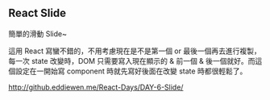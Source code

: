 ## React Slide

簡單的滑動 Slide~

這用 React 寫蠻不錯的，不用考慮現在是不是第一個 or 最後一個再去進行複製，每一次 state 改變時，DOM 只需要寫入現在顯示的 & 前一個 & 後一個就好。而這個設定在一開始寫 component 時就先寫好後面在改變 state 時都很輕鬆了。

http://github.eddiewen.me/React-Days/DAY-6-Slide/